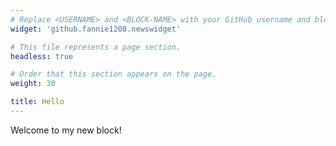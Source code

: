 ```yaml
---
# Replace <USERNAME> and <BLOCK-NAME> with your GitHub username and block name, respectively.
widget: 'github.fannie1208.newswidget'

# This file represents a page section.
headless: true

# Order that this section appears on the page.
weight: 30

title: Hello
---
```


Welcome to my new block!